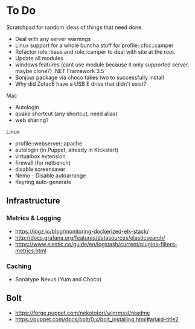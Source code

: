 To Do
=====

Scratchpad for random ideas of things that need done.

* Deal with any server warnings
* Linux support for a whole buncha stuff for profile::cfcc::camper
* Refactor role::base and role::camper to deal with site at the root.
* Update all modules
* windows features (cant use module because it only supported server. maybe clone?) .NET Framework 3.5
* Bonjour package via choco takes two to successfully install
* Why did Zotac8 have a USB E drive that didn't exist?

Mac
* Autologin
* quake shortcut (any shortcut, need alias)
* web sharing?

Linux
* profile::webserver::apache
* autologin (in Puppet, already in Kickstart)
* virtualbox extension
* firewall (for netbench)
* disable screensaver
* Nemo - Disable autoarrange
* Keyring auto-generate

Infrastructure
--------------

### Metrics & Logging
* https://logz.io/blog/monitoring-dockerized-elk-stack/
* http://docs.grafana.org/features/datasources/elasticsearch/
* https://www.elastic.co/guide/en/logstash/current/plugins-filters-metrics.html

### Caching
* Sonatype Nexus (Yum and Choco)

Bolt
----
* https://forge.puppet.com/nekototori/winrmssl/readme
* https://puppet.com/docs/bolt/0.x/bolt_installing.html#ariaid-title2